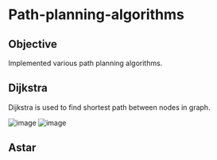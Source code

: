 # Path-planning-algorithms

## Objective
Implemented various path planning algorithms.

## Dijkstra
Dijkstra is used to find shortest path between nodes in graph.

<p float="left">
  
![image](https://user-images.githubusercontent.com/108993449/229185381-1c35f458-6a57-43c6-8438-30728a5769dd.png)
![image](https://user-images.githubusercontent.com/108993449/229185501-eb79e400-b271-433b-bc5a-635a08cbaad5.png)
</p>

## Astar

